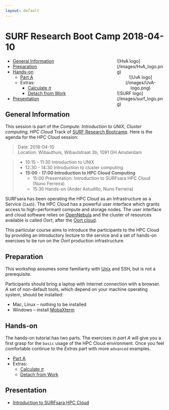 ```yaml
---
layout: default
---
```


# SURF Research Boot Camp 2018-04-10

<div style="float:right;max-width:150px;" markdown="1">

<div style="max-width:150px;" markdown="1">
![HvA logo](/images/HvA_logo.png)
</div>

<div style="width:100%; margin-left:auto; margin-right:auto; text-align: center;" markdown="1">
![UvA logo](/images/UvA-logo.png)
</div>

<div style="max-width:150px;" markdown="1">
![SURF logo](/images/surf_logo.png)
</div>
</div>

* [General Information](#general) <br>
* [Preparation](#preparation) <br>
* [Hands-on](#hands-on) <br>
  * [Part A](partA)
  * Extras:
    * [Calculate _&pi;_](extraPI)
    * [Detach from Work](extraDetachWork)
* [Presentation](#presentations)

## <a name="general"></a>General Information
This session is part of the _Compute: Introduction to UNIX, Cluster computing, HPC Cloud_ Track of [SURF Research Bootcamp](https://surfresearchbootcamp.nl/). Here is the agenda for the HPC Cloud session:

> Date: 2018-04-10     
> Location: Wibauthuis, Wibautstraat 3b, 1091 GH Amsterdam

> * 10:15 - 11:30 Introduction to UNIX
> * 12:30 - 14:30 Introduction to cluster computing
> * **15:00 - 17:00 Introduction to HPC Cloud Computing**
>     * 15:00 Presentation: Introduction to SURFsara HPC Cloud (Nuno Ferreira)
>     * 15:30 Hands-on (Ander Astudillo, Nuno Ferreira)

SURFsara has been operating the HPC Cloud as an Infrastructure as a Service (`IaaS`).
The HPC Cloud has a powerful user interface which grants access to high-performant compute and storage nodes.
The user interface and cloud software relies on [OpenNebula](http://opennebula.org/) and the cluster of resources available is called _Oort_, after the [Oort cloud](https://en.wikipedia.org/wiki/Oort_cloud).

This particular course aims to introduce the participants to the HPC Cloud by providing an introductory lecture to the service and a set of hands-on exercises to be run on the _Oort_ production infrastructure.


## <a name="preparation"></a>Preparation

This workshop assumes some familiarity with [Unix](https://learncodethehardway.org/unix/) and SSH, but is not a prerequisite.

Participants should bring a laptop with Internet connection with a browser. A set of non-default tools, which depend on your machine operating system, should be installed:

* Mac, Linux – nothing to be installed
* Windows – install [MobaXterm](http://mobaxterm.mobatek.net)

## <a name="hands-on"></a> Hands-on
The hands-on tutorial has two parts. The exercises in *part A* will give you a first grasp for the `basic` usage of the HPC Cloud environment. Once you feel comfortable continue to the *Extras* part with more `advanced` examples.

  * [Part A](partA)
  * Extras:
    * [Calculate _&pi;_](extraPI)
    * [Detach from Work](extraDetachWork)

## <a name="presentations"></a> Presentation

* [Introduction to SURFsara HPC Cloud](presentations/intro-hpc-cloud-20180410.pdf)
